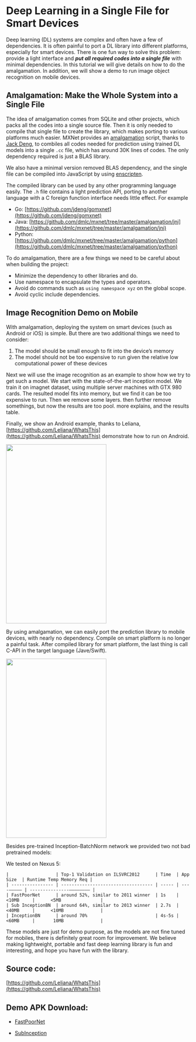 # Deep Learning in a Single File for Smart Devices

Deep learning (DL) systems are complex and often have a few of dependencies. It is often painful to port a DL library into different platforms, especially for smart devices. There is one fun way to solve this problem:  provide a light interface and ***put all required codes into a single file*** with minimal dependencies. In this tutorial we will give details on how to do the amalgamation. In addition, we will show a demo to run image object recognition on mobile devices.

## Amalgamation: Make the Whole System into a Single File

The idea of amalgamation comes from SQLite and other projects, which packs all the codes into a single source file. Then it is only needed to compile that single file to create the library, which makes porting to various platforms much easier. MXNet provides an [amalgamation](https://github.com/dmlc/mxnet/tree/master/amalgamation) script, thanks to [Jack Deng](https://github.com/jdeng), to combiles all codes needed for prediction using trained DL models into a single `.cc` file, which has around 30K lines of codes. The only dependency required is just a BLAS library.

We also have a minimal version removed BLAS dependency, and the single file can be compiled into JavaScript by using [enscripten](https://github.com/kripken/emscripten).

The compiled library can be used by any other programming language easily. The `.h` file contains a light prediction API, porting to another language with a C foreign function interface needs little effect. For example

- Go: [https://github.com/jdeng/gomxnet](https://github.com/jdeng/gomxnet)
- Java: [https://github.com/dmlc/mxnet/tree/master/amalgamation/jni](https://github.com/dmlc/mxnet/tree/master/amalgamation/jni)
- Python: [https://github.com/dmlc/mxnet/tree/master/amalgamation/python](https://github.com/dmlc/mxnet/tree/master/amalgamation/python)


To do amalgamation, there are a few things we need to be careful about when building the project:

- Minimize the dependency to other libraries and do.
- Use namespace to encapsulate the types and operators.
- Avoid do commands such as ```using namespace xyz``` on the global scope.
- Avoid cyclic include dependencies.


## Image Recognition Demo on Mobile

With amalgamation, deploying the system on smart devices (such as Android or iOS) is simple. But there are two additional things we need to consider:

1. The model should be small enough to fit into the device’s memory
2. The model should not be too expensive to run given the relative low computational power of these devices

Next we will use the image recognition as an example to show how we try to get such a model. We start with the state-of-the-art inception model. We train it on imagnet dataset, using multiple server machines with GTX 980 cards. The resulted model fits into memory, but we find it can be too expensive to run. Then we remove some layers. then further remove somethings, but now the results are too pool. more explains, and the results table.



Finally, we show an Android example, thanks to Leliana, [https://github.com/Leliana/WhatsThis](https://github.com/Leliana/WhatsThis) demonstrate how to run on Android.

<img src="https://raw.githubusercontent.com/dmlc/web-data/master/mxnet/apk/subinception.png" height="488" width="274">


By using amalgamation, we can easily port the prediction library to mobile devices,  with nearly no dependency. Compile on smart platform is no longer a painful task. After compiled library for smart platform, the last thing is call C-API in the target language (Jave/Swift).

<img src="https://raw.githubusercontent.com/dmlc/web-data/master/mxnet/apk/poolnet.png" height="488" width="274">

Besides pre-trained Inception-BatchNorm network we provided two not bad pretrained models:

We tested on Nexus 5:


```
|                  | Top-1 Validation on ILSVRC2012      | Time  | App Size  | Runtime Temp Memory Req |
| ---------------- | ----------------------------------- | ----- | ----————— | ---------------———————— |
| FastPoorNet      | around 52%, similar to 2011 winner  | 1s    | <10MB     |      <5MB               |
| Sub InceptionBN  | around 64%, similar to 2013 winner  | 2.7s  | <40MB     |      <10MB              |
| InceptionBN      | around 70%                          | 4s-5s | <60MB     |       10MB              |
```

These models are just for demo purpose, as the models are not fine tuned for mobiles, there is definitely great room for improvement.  We believe making lightweight, portable and fast deep learning library is fun and interesting, and hope you have fun with the library.

## Source code:
[https://github.com/Leliana/WhatsThis](https://github.com/Leliana/WhatsThis)


## Demo APK Download:

- [FastPoorNet](https://github.com/dmlc/web-data/blob/master/mxnet/apk/fastpoornet.apk?raw=true)


- [SubInception](https://github.com/dmlc/web-data/blob/master/mxnet/apk/subinception.apk?raw=true)



